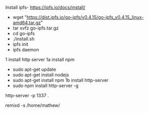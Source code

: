 Install ipfs- https://ipfs.io/docs/install/
* wget "https://dist.ipfs.io/go-ipfs/v0.4.15/go-ipfs_v0.4.15_linux-amd64.tar.gz"
* tar xvfz go-ipfs.tar.gz
* cd go-ipfs
* ./install.sh
* ipfs init
* ipfs daemon

1 install http server
1a install npm
* sudo apt-get update
* sudo apt-get install nodejs
* sudo apt-get install npm
1b install http-server
*  sudo npm install http-server -g

http-server -p 1337 .


remixd -s /home/mathew/
